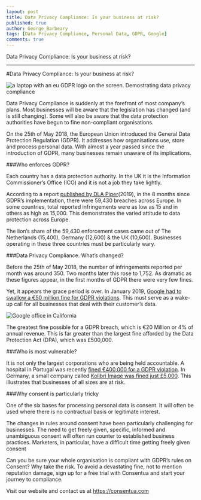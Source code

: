 ```yaml
---
layout: post
title: Data Privacy Compliance: Is your business at risk?
published: true
author: George_Barbeary
tags: [Data Privacy Compliance, Personal Data, GDPR, Google]
comments: true
---
```



<div class="message">
  Data Privacy Compliance: Is your business at risk?
</div>

----

#Data Privacy Compliance: Is your business at risk?

<img class="img-center" src="https://pixabay.com/images/id-3256079/" alt="a laptop with an eu GDPR logo on the screen. Demostrating data privacy compliance">

Data Privacy Compliance is suddenly at the forefront of most company’s plans. Most businesses will be aware that the legislation has changed (and is still changing). Some will also be aware that the data protection authorities have begun to fine non-compliant organisations.

On the 25th of May 2018, the European Union introduced the General Data Protection Regulation (GDPR). It addresses how organisations use, store and process personal data. With almost a year passed since the introduction of GDPR, many businesses remain unaware of its implications.  

###Who enforces GDPR?

Each country has a data protection authority. In the UK it is the Information Commissioner’s Office (ICO) and it is not a job they take lightly. 

According to a report <a href="https://www.dlapiper.com/en/uk/insights/publications/2019/01/gdpr-data-breach-survey/"> published by DLA Piper</a>(2019), in the 8 months since GDPR’s implementation, there were 59,430 breaches across Europe. In some countries, total reported infringements were as low as 15 and in others as high as 15,000. This demonstrates the varied attitude to data protection across Europe.

The lion’s share of the 59,430 enforcement cases came out of The Netherlands (15,400), Germany (12,600) & the UK (10,600). Businesses operating in these three countries must be particularly wary. 

###Data Privacy Compliance. What’s changed?

Before the 25th of May 2018, the number of infringements reported per month was around 350. Two months later this rose to 1,752. As dramatic as these figures appear, in the first months of GDPR there were very few fines. 

Yet, it appears the grace period is over. In January 2019, <a href="https://www.theguardian.com/technology/2019/jan/21/google-fined-record-44m-by-french-data-protection-watchdog">Google had to swallow a €50 million fine for GDPR violations</a>. This must serve as a wake-up call for all businesses that deal with their customer’s data.

<img class="img-right" src="https://pixabay.com/images/id-959059/" alt="Google office in California">

The greatest fine possible for a GDPR breach, which is €20 Million or 4% of annual revenue. This is far greater than the largest fine afforded by the Data Protection Act (DPA), which was £500,000.

###Who is most vulnerable?

It is not only the largest corporations who are being held accountable. A hospital in Portugal was recently <a href="https://iapp.org/news/a/first-gdpr-fine-in-portugal-issued-against-hospital-for-three-violations/">fined €400,000 for a GDPR violation</a>. In Germany, a small company called <a href="https://gdpr.report/news/2019/01/23/small-business-in-germany-hit-with-e5000-gdpr-fine/">Kolibri Image was fined just £5,000</a>. This illustrates that businesses of all sizes are at risk.

###Why consent is particularly tricky

One of the six bases for processing personal data is consent. It will often be used where there is no contractual basis or legitimate interest. 

The changes in rules around consent have been particularly challenging for businesses. The need to get freely given, specific, informed and unambiguous consent will often run counter to established business practices. Marketers, in particular, have a difficult time getting freely given consent 

Can you be sure your whole organisation is compliant with GDPR’s rules on Consent? Why take the risk.  To avoid a devastating fine, not to mention reputation damage, sign up for a free trial with Consentua and start your journey to compliance.

Visit our website and contact us at <a href="https://consentua.com">https://consentua.com</a>
